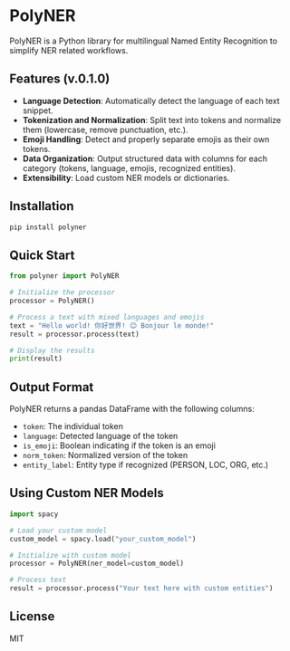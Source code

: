 # PolyNER

PolyNER is a Python library for multilingual Named Entity Recognition to simplify NER related workflows.

## Features (v.0.1.0)

- **Language Detection**: Automatically detect the language of each text snippet.
- **Tokenization and Normalization**: Split text into tokens and normalize them (lowercase, remove punctuation, etc.).
- **Emoji Handling**: Detect and properly separate emojis as their own tokens.
- **Data Organization**: Output structured data with columns for each category (tokens, language, emojis, recognized entities).
- **Extensibility**: Load custom NER models or dictionaries.

## Installation

```bash
pip install polyner
```

## Quick Start

```python
from polyner import PolyNER

# Initialize the processor
processor = PolyNER()

# Process a text with mixed languages and emojis
text = "Hello world! 你好世界! 😊 Bonjour le monde!"
result = processor.process(text)

# Display the results
print(result)
```

## Output Format

PolyNER returns a pandas DataFrame with the following columns:

- `token`: The individual token
- `language`: Detected language of the token
- `is_emoji`: Boolean indicating if the token is an emoji
- `norm_token`: Normalized version of the token
- `entity_label`: Entity type if recognized (PERSON, LOC, ORG, etc.)

## Using Custom NER Models

```python
import spacy

# Load your custom model
custom_model = spacy.load("your_custom_model")

# Initialize with custom model
processor = PolyNER(ner_model=custom_model)

# Process text
result = processor.process("Your text here with custom entities")
```

## License

MIT
